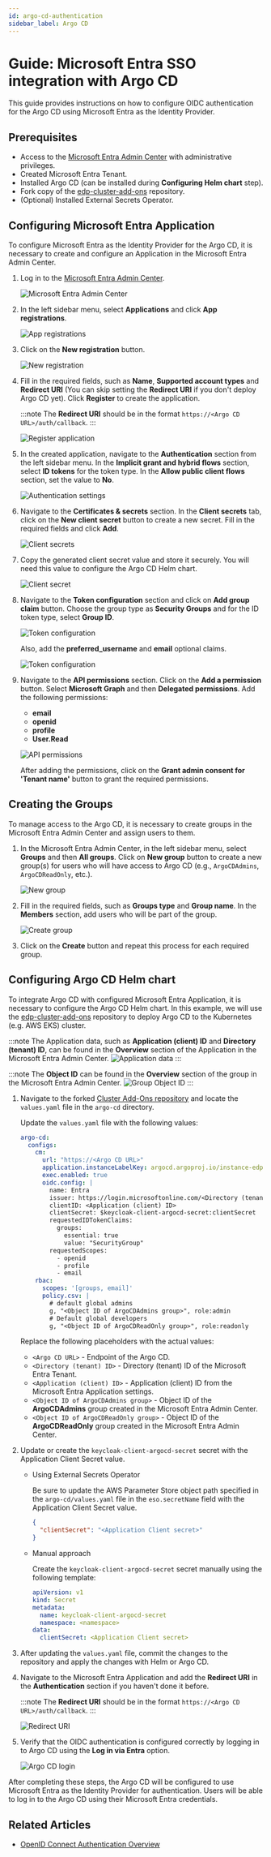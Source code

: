 ```yaml
---
id: argo-cd-authentication
sidebar_label: Argo CD
---
```


# Guide: Microsoft Entra SSO integration with Argo CD

This guide provides instructions on how to configure OIDC authentication for the Argo CD using Microsoft Entra as the Identity Provider.

## Prerequisites

- Access to the [Microsoft Entra Admin Center](https://entra.microsoft.com/) with administrative privileges.
- Created Microsoft Entra Tenant.
- Installed Argo CD (can be installed during **Configuring Helm chart** step).
- Fork copy of the [edp-cluster-add-ons](https://github.com/epam/edp-cluster-add-ons) repository.
- (Optional) Installed External Secrets Operator.

## Configuring Microsoft Entra Application

To configure Microsoft Entra as the Identity Provider for the Argo CD, it is necessary to create and configure an Application in the Microsoft Entra Admin Center.

1. Log in to the [Microsoft Entra Admin Center](https://entra.microsoft.com/?feature.msaljs=true#home).

    ![Microsoft Entra Admin Center](../../assets/operator-guide/microsoft-entra-auth/microsoft-entra-admin-center.png)

2. In the left sidebar menu, select **Applications** and click **App registrations**.

    ![App registrations](../../assets/operator-guide/microsoft-entra-auth/app-registrations.png)

3. Click on the **New registration** button.

    ![New registration](../../assets/operator-guide/microsoft-entra-auth/new-registration.png)

4. Fill in the required fields, such as **Name**, **Supported account types** and **Redirect URI** (You can skip setting the **Redirect URI** if you don't deploy Argo CD yet). Click **Register** to create the application.

    :::note
    The **Redirect URI** should be in the format `https://<Argo CD URL>/auth/callback`.
    :::

    ![Register application](../../assets/operator-guide/microsoft-entra-auth/register-application.png)

5. In the created application, navigate to the **Authentication** section from the left sidebar menu. In the **Implicit grant and hybrid flows** section, select **ID tokens** for the token type. In the **Allow public client flows** section, set the value to **No**.

    ![Authentication settings](../../assets/operator-guide/microsoft-entra-auth/argocd-authentication-settings.png)

6. Navigate to the **Certificates & secrets** section. In the **Client secrets** tab, click on the **New client secret** button to create a new secret. Fill in the required fields and click **Add**.

    ![Client secrets](../../assets/operator-guide/microsoft-entra-auth/argocd-client-secrets.png)

7. Copy the generated client secret value and store it securely. You will need this value to configure the Argo CD Helm chart.

    ![Client secret](../../assets/operator-guide/microsoft-entra-auth/argocd-client-secret.png)

8. Navigate to the **Token configuration** section and click on **Add group claim** button. Choose the group type as **Security Groups** and for the ID token type, select **Group ID**.

    ![Token configuration](../../assets/operator-guide/microsoft-entra-auth/argocd-token-configuration.png)

    Also, add the **preferred_username** and **email** optional claims.

    ![Token configuration](../../assets/operator-guide/microsoft-entra-auth/argocd-token-configuration-2.png)

9. Navigate to the **API permissions** section. Click on the **Add a permission** button. Select **Microsoft Graph** and then **Delegated permissions**. Add the following permissions:

    - **email**
    - **openid**
    - **profile**
    - **User.Read**

    ![API permissions](../../assets/operator-guide/microsoft-entra-auth/argocd-api-permissions.png)

    After adding the permissions, click on the **Grant admin consent for 'Tenant name'** button to grant the required permissions.

## Creating the Groups

To manage access to the Argo CD, it is necessary to create groups in the Microsoft Entra Admin Center and assign users to them.

1. In the Microsoft Entra Admin Center, in the left sidebar menu, select **Groups** and then **All groups**. Click on **New group** button to create a new group(s) for users who will have access to Argo CD (e.g., `ArgoCDAdmins`, `ArgoCDReadOnly`, etc.).

    ![New group](../../assets/operator-guide/microsoft-entra-auth/new-group.png)

2. Fill in the required fields, such as **Groups type** and **Group name**. In the **Members** section, add users who will be part of the group.

    ![Create group](../../assets/operator-guide/microsoft-entra-auth/create-group.png)

3. Click on the **Create** button and repeat this process for each required group.

## Configuring Argo CD Helm chart

To integrate Argo CD with configured Microsoft Entra Application, it is necessary to configure the Argo CD Helm chart. In this example, we will use the [edp-cluster-add-ons](https://github.com/epam/edp-cluster-add-ons) repository to deploy Argo CD to the Kubernetes (e.g. AWS EKS) cluster.

:::note
The Application data, such as **Application (client) ID** and **Directory (tenant) ID**, can be found in the **Overview** section of the Application in the Microsoft Entra Admin Center.
![Application data](../../assets/operator-guide/microsoft-entra-auth/argocd-application-data.png)
:::

:::note
The **Object ID** can be found in the **Overview** section of the group in the Microsoft Entra Admin Center.
![Group Object ID](../../assets/operator-guide/microsoft-entra-auth/argocd-group-object-id.png)
:::

1. Navigate to the forked [Cluster Add-Ons repository](https://github.com/epam/edp-cluster-add-ons) and locate the `values.yaml` file in the `argo-cd` directory.

    Update the `values.yaml` file with the following values:

    ```yaml title="argo-cd/values.yaml"
    argo-cd:
      configs:
        cm:
          url: "https://<Argo CD URL>"
          application.instanceLabelKey: argocd.argoproj.io/instance-edp
          exec.enabled: true
          oidc.config: |
            name: Entra
            issuer: https://login.microsoftonline.com/<Directory (tenant) ID>/v2.0
            clientID: <Application (client) ID>
            clientSecret: $keycloak-client-argocd-secret:clientSecret
            requestedIDTokenClaims:
              groups:
                essential: true
                value: "SecurityGroup"
            requestedScopes:
              - openid
              - profile
              - email
        rbac:
          scopes: '[groups, email]'
          policy.csv: |
            # default global admins
            g, "<Object ID of ArgoCDAdmins group>", role:admin
            # Default global developers
            g, "<Object ID of ArgoCDReadOnly group>", role:readonly
    ```

    Replace the following placeholders with the actual values:

    - `<Argo CD URL>` - Endpoint of the Argo CD.
    - `<Directory (tenant) ID>` - Directory (tenant) ID of the Microsoft Entra Tenant.
    - `<Application (client) ID>` - Application (client) ID from the Microsoft Entra Application settings.
    - `<Object ID of ArgoCDAdmins group>` - Object ID of the **ArgoCDAdmins** group created in the Microsoft Entra Admin Center.
    - `<Object ID of ArgoCDReadOnly group>` - Object ID of the **ArgoCDReadOnly** group created in the Microsoft Entra Admin Center.

2. Update or create the `keycloak-client-argocd-secret` secret with the Application Client Secret value.

    - Using External Secrets Operator

      Be sure to update the AWS Parameter Store object path specified in the `argo-cd/values.yaml` file in the `eso.secretName` field with the Application Client Secret value.

      ```json title="AWS Parameter Store object"
      {
        "clientSecret": "<Application Client secret>"
      }
      ```

    - Manual approach

      Create the `keycloak-client-argocd-secret` secret manually using the following template:

      ```yaml title="keycloak-client-argocd-secret.yaml"
      apiVersion: v1
      kind: Secret
      metadata:
        name: keycloak-client-argocd-secret
        namespace: <namespace>
      data:
        clientSecret: <Application Client secret>
      ```

3. After updating the `values.yaml` file, commit the changes to the repository and apply the changes with Helm or Argo CD.

4. Navigate to the Microsoft Entra Application and add the **Redirect URI** in the **Authentication** section if you haven't done it before.

    :::note
    The **Redirect URI** should be in the format `https://<Argo CD URL>/auth/callback`.
    :::

    ![Redirect URI](../../assets/operator-guide/microsoft-entra-auth/argocd-redirect-uri.png)

5. Verify that the OIDC authentication is configured correctly by logging in to Argo CD using the **Log in via Entra** option.

    ![Argo CD login](../../assets/operator-guide/microsoft-entra-auth/argocd-login.png)

After completing these steps, the Argo CD will be configured to use Microsoft Entra as the Identity Provider for authentication. Users will be able to log in to the Argo CD using their Microsoft Entra credentials.

## Related Articles

- [OpenID Connect Authentication Overview](./oidc-authentication-overview.md)
